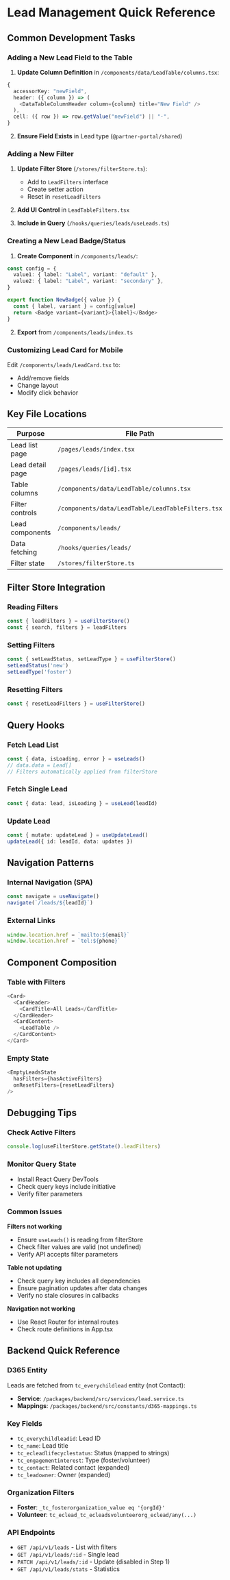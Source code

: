# Lead Management Quick Reference

## Common Development Tasks

### Adding a New Lead Field to the Table

1. **Update Column Definition** in `/components/data/LeadTable/columns.tsx`:
```typescript
{
  accessorKey: "newField",
  header: ({ column }) => (
    <DataTableColumnHeader column={column} title="New Field" />
  ),
  cell: ({ row }) => row.getValue("newField") || "-",
}
```

2. **Ensure Field Exists** in Lead type (`@partner-portal/shared`)

### Adding a New Filter

1. **Update Filter Store** (`/stores/filterStore.ts`):
   - Add to `LeadFilters` interface
   - Create setter action
   - Reset in `resetLeadFilters`

2. **Add UI Control** in `LeadTableFilters.tsx`

3. **Include in Query** (`/hooks/queries/leads/useLeads.ts`)

### Creating a New Lead Badge/Status

1. **Create Component** in `/components/leads/`:
```typescript
const config = {
  value1: { label: "Label", variant: "default" },
  value2: { label: "Label", variant: "secondary" },
}

export function NewBadge({ value }) {
  const { label, variant } = config[value]
  return <Badge variant={variant}>{label}</Badge>
}
```

2. **Export** from `/components/leads/index.ts`

### Customizing Lead Card for Mobile

Edit `/components/leads/LeadCard.tsx` to:
- Add/remove fields
- Change layout
- Modify click behavior

## Key File Locations

| Purpose | File Path |
|---------|-----------|
| Lead list page | `/pages/leads/index.tsx` |
| Lead detail page | `/pages/leads/[id].tsx` |
| Table columns | `/components/data/LeadTable/columns.tsx` |
| Filter controls | `/components/data/LeadTable/LeadTableFilters.tsx` |
| Lead components | `/components/leads/` |
| Data fetching | `/hooks/queries/leads/` |
| Filter state | `/stores/filterStore.ts` |

## Filter Store Integration

### Reading Filters
```typescript
const { leadFilters } = useFilterStore()
const { search, filters } = leadFilters
```

### Setting Filters
```typescript
const { setLeadStatus, setLeadType } = useFilterStore()
setLeadStatus('new')
setLeadType('foster')
```

### Resetting Filters
```typescript
const { resetLeadFilters } = useFilterStore()
```

## Query Hooks

### Fetch Lead List
```typescript
const { data, isLoading, error } = useLeads()
// data.data = Lead[]
// Filters automatically applied from filterStore
```

### Fetch Single Lead
```typescript
const { data: lead, isLoading } = useLead(leadId)
```

### Update Lead
```typescript
const { mutate: updateLead } = useUpdateLead()
updateLead({ id: leadId, data: updates })
```

## Navigation Patterns

### Internal Navigation (SPA)
```typescript
const navigate = useNavigate()
navigate(`/leads/${leadId}`)
```

### External Links
```typescript
window.location.href = `mailto:${email}`
window.location.href = `tel:${phone}`
```

## Component Composition

### Table with Filters
```typescript
<Card>
  <CardHeader>
    <CardTitle>All Leads</CardTitle>
  </CardHeader>
  <CardContent>
    <LeadTable />
  </CardContent>
</Card>
```

### Empty State
```typescript
<EmptyLeadsState
  hasFilters={hasActiveFilters}
  onResetFilters={resetLeadFilters}
/>
```

## Debugging Tips

### Check Active Filters
```typescript
console.log(useFilterStore.getState().leadFilters)
```

### Monitor Query State
- Install React Query DevTools
- Check query keys include initiative
- Verify filter parameters

### Common Issues

**Filters not working**
- Ensure `useLeads()` is reading from filterStore
- Check filter values are valid (not undefined)
- Verify API accepts filter parameters

**Table not updating**
- Check query key includes all dependencies
- Ensure pagination updates after data changes
- Verify no stale closures in callbacks

**Navigation not working**
- Use React Router for internal routes
- Check route definitions in App.tsx

## Backend Quick Reference

### D365 Entity
Leads are fetched from `tc_everychildlead` entity (not Contact):
- **Service**: `/packages/backend/src/services/lead.service.ts`
- **Mappings**: `/packages/backend/src/constants/d365-mappings.ts`

### Key Fields
- `tc_everychildleadid`: Lead ID
- `tc_name`: Lead title
- `tc_ecleadlifecyclestatus`: Status (mapped to strings)
- `tc_engagementinterest`: Type (foster/volunteer)
- `tc_contact`: Related contact (expanded)
- `tc_leadowner`: Owner (expanded)

### Organization Filters
- **Foster**: `_tc_fosterorganization_value eq '{orgId}'`
- **Volunteer**: `tc_eclead_tc_ecleadsvolunteerorg_eclead/any(...)`

### API Endpoints
- `GET /api/v1/leads` - List with filters
- `GET /api/v1/leads/:id` - Single lead
- `PATCH /api/v1/leads/:id` - Update (disabled in Step 1)
- `GET /api/v1/leads/stats` - Statistics